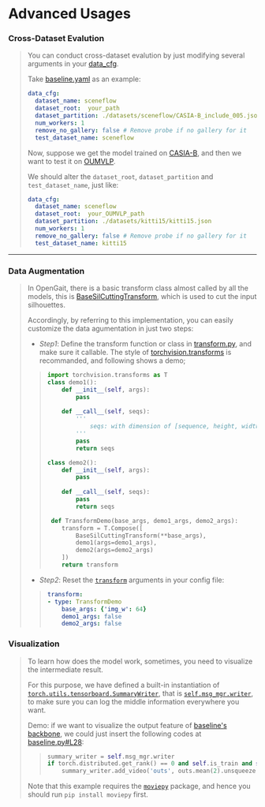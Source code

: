 # Advanced Usages
### Cross-Dataset Evalution
> You can conduct cross-dataset evalution by just modifying several arguments in your [data_cfg](../configs/psmnet/baseline.yaml#L1).
>
>  Take [baseline.yaml](../configs/psmnet/baseline.yaml) as an example:
> ```yaml
> data_cfg:
>   dataset_name: sceneflow
>   dataset_root:  your_path
>   dataset_partition: ./datasets/sceneflow/CASIA-B_include_005.json
>   num_workers: 1
>   remove_no_gallery: false # Remove probe if no gallery for it
>   test_dataset_name: sceneflow
> ```
> Now, suppose we get the model trained on [CASIA-B](http://www.cbsr.ia.ac.cn/english/Gait%20Databases.asp), and then we want to test it on [OUMVLP](http://www.am.sanken.osaka-u.ac.jp/BiometricDB/GaitMVLP.html).
> 
> We should alter the `dataset_root`, `dataset_partition` and `test_dataset_name`, just like:
> ```yaml
> data_cfg:
>   dataset_name: sceneflow
>   dataset_root:  your_OUMVLP_path
>   dataset_partition: ./datasets/kitti15/kitti15.json
>   num_workers: 1
>   remove_no_gallery: false # Remove probe if no gallery for it
>   test_dataset_name: kitti15
> ```
---
>
<!-- ### Identification Function
> Sometime, your test dataset may be neither the popular [sceneflow](http://www.cbsr.ia.ac.cn/english/Gait%20Databases.asp) nor the largest [kitti15](http://www.am.sanken.osaka-u.ac.jp/BiometricDB/GaitMVLP.html). Meanwhile, you need to customize a special identification function to fit your dataset. 
> 
> * If your path structure is similar to [sceneflow](http://www.cbsr.ia.ac.cn/english/Gait%20Databases.asp) (the 3-flod style: `id-type-view`), we recommand you to  -->

### Data Augmentation
> In OpenGait, there is a basic transform class almost called by all the models, this is [BaseSilCuttingTransform](../opengait/data/transform.py#L20), which is used to cut the input silhouettes.
>
> Accordingly, by referring to this implementation, you can easily customize the data agumentation in just two steps:
> * *Step1*: Define the transform function or class in [transform.py](../opengait/data/transform.py), and make sure it callable. The style of [torchvision.transforms](https://pytorch.org/vision/stable/_modules/torchvision/transforms/transforms.html) is recommanded, and following shows a demo;
>> ```python
>> import torchvision.transforms as T
>> class demo1():
>>     def __init__(self, args):
>>         pass
>>     
>>     def __call__(self, seqs):
>>         '''
>>             seqs: with dimension of [sequence, height, width]
>>         '''
>>         pass
>>         return seqs
>> 
>> class demo2():
>>     def __init__(self, args):
>>         pass
>>     
>>     def __call__(self, seqs):
>>         pass
>>         return seqs
>> 
>>  def TransformDemo(base_args, demo1_args, demo2_args):
>>     transform = T.Compose([
>>         BaseSilCuttingTransform(**base_args), 
>>         demo1(args=demo1_args), 
>>         demo2(args=demo2_args)
>>     ])
>>     return transform
>> ```
> * *Step2*: Reset the [`transform`](../configs/baseline.yaml#L100) arguments in your config file:
>> ```yaml
>> transform:
>> - type: TransformDemo
>>     base_args: {'img_w': 64}
>>     demo1_args: false
>>     demo2_args: false
>> ```

### Visualization
> To learn how does the model work, sometimes, you need to visualize the intermediate result.
> 
> For this purpose, we have defined a built-in instantiation of [`torch.utils.tensorboard.SummaryWriter`](https://pytorch.org/docs/stable/tensorboard.html), that is [`self.msg_mgr.writer`](../opengait/utils/msg_manager.py#L24), to make sure you can log the middle information everywhere you want.
> 
> Demo: if we want to visualize the output feature of [baseline's backbone](../opengait/modeling/models/baseline.py#L27), we could just insert the following codes at [baseline.py#L28](../opengait/modeling/models/baseline.py#L28):
>> ```python
>> summary_writer = self.msg_mgr.writer
>> if torch.distributed.get_rank() == 0 and self.is_train and self.iteration % 100==0:
>>     summary_writer.add_video('outs', outs.mean(2).unsqueeze(2), self.iteration)
>> ```
> Note that this example requires the [`moviepy`](https://github.com/Zulko/moviepy) package, and hence you should run `pip install moviepy` first.